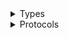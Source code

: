 <details>
<summary>Types</summary>

  - [SsoClient](/aws-sdk-swift/reference/0.x/AWSSSO/SsoClient)
  - [SsoClient.SsoClientConfiguration](/aws-sdk-swift/reference/0.x/AWSSSO/SsoClient.SsoClientConfiguration)
  - [SsoClientLogHandlerFactory](/aws-sdk-swift/reference/0.x/AWSSSO/SsoClientLogHandlerFactory)
  - [SsoClientTypes](/aws-sdk-swift/reference/0.x/AWSSSO/SsoClientTypes)

</details>

<details>
<summary>Protocols</summary>

  - [SsoClientProtocol](/aws-sdk-swift/reference/0.x/AWSSSO/SsoClientProtocol)

</details>
